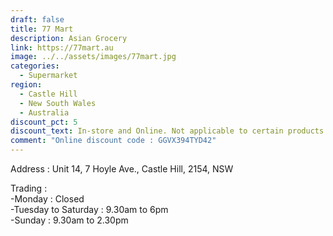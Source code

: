 ```yaml
---
draft: false
title: 77 Mart
description: Asian Grocery
link: https://77mart.au
image: ../../assets/images/77mart.jpg
categories:
  - Supermarket
region:
  - Castle Hill
  - New South Wales
  - Australia
discount_pct: 5
discount_text: In-store and Online. Not applicable to certain products and specials
comment: "Online discount code : GGVX394TYD42"
---
```

Address : Unit 14, 7 Hoyle Ave., Castle Hill, 2154, NSW

Trading :\
-Monday : Closed\
-Tuesday to Saturday : 9.30am to 6pm\
-Sunday : 9.30am to 2.30pm
